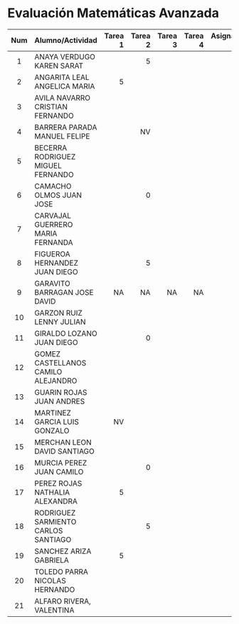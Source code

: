# Evaluación Matemáticas Avanzada

|Num  |Alumno/Actividad       |Tarea 1  |Tarea 2  |Tarea 3|Tarea 4|Asignación 1|Asignación 2|Asignación 3|       
|:---:|:---                   |---:     |---:     |---:   |---:   |---:        |---:        | ---:       |             
| 1 |ANAYA VERDUGO KAREN SARAT|         |    5    |       |       |  4.2       |    X       |            |
| 2	|ANGARITA LEAL ANGELICA MARIA|  5   |         |       |       |  4.0       |    ?       |            |
| 3	|AVILA NAVARRO CRISTIAN FERNANDO|   |         |       |       |  2.0       |    X       |            |
| 4	| BARRERA PARADA MANUEL FELIPE|     |    NV   |       |       |  0.0       |    ?       |            |
| 5	| BECERRA RODRIGUEZ MIGUEL FERNANDO||         |       |       |     4.2    |    X       |            |
| 6	| CAMACHO OLMOS JUAN JOSE |         |    0    |       |       |            |    ?       |            |
| 7	| CARVAJAL GUERRERO MARIA FERNANDA| |         |       |       |   5.0      |    E       |            |
| 8	| FIGUEROA HERNANDEZ JUAN DIEGO|    |    5    |       |       |   5.0      |    E       |            |
| 9	| GARAVITO BARRAGAN JOSE DAVID |NA  |NA       |NA     |NA     |NA          |NA          |NA          |
| 10| GARZON RUIZ LENNY JULIAN |        |         |       |       |            |    ?       |            |
| 11|	GIRALDO LOZANO JUAN DIEGO |       |     0   |       |       |            |    ?       |            |
| 12| GOMEZ CASTELLANOS CAMILO ALEJANDRO||        |       |       |            |    ?       |            |
| 13|	GUARIN ROJAS JUAN ANDRES |        |         |       |       |   5.0      |    E       |            |
|14	| MARTINEZ GARCIA LUIS GONZALO|NV   |         |       |       |   NV       |    ?       |            |
| 15| MERCHAN LEON DAVID SANTIAGO |     |         |       |       |   4.0      |   X        |            |
| 16| MURCIA PEREZ JUAN CAMILO |        |    0    |       |       |   0.0      |    ?       |            |
| 17| PEREZ ROJAS NATHALIA ALEXANDRA | 5|         |       |       |   4.0      |   E        |            |
| 18| RODRIGUEZ SARMIENTO CARLOS SANTIAGO| |   5  |       |       |   5.0      |   E        |            |
| 19| SANCHEZ ARIZA GABRIELA |   5      |         |       |       |   5.0      |    X       |            |
| 20| TOLEDO PARRA NICOLAS HERNANDO |   |         |       |       |   5.0      |    X       |            |
| 21| ALFARO RIVERA, VALENTINA|         |         |       |       |   4.0      |    X       |            |
